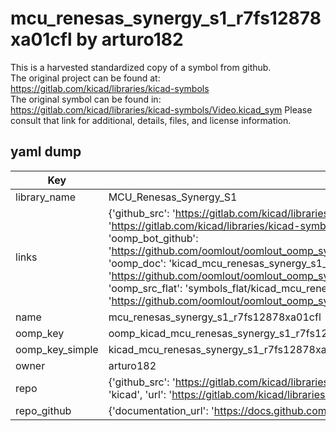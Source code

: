 # mcu_renesas_synergy_s1_r7fs12878xa01cfl by arturo182  
This is a harvested standardized copy of a symbol from github.  
The original project can be found at:  
https://gitlab.com/kicad/libraries/kicad-symbols  
The original symbol can be found in:
https://gitlab.com/kicad/libraries/kicad-symbols/Video.kicad_sym
Please consult that link for additional, details, files, and license information.  
## yaml dump  
| Key | Value |  
| --- | --- |  
| library_name | MCU_Renesas_Synergy_S1 |  
| links | {'github_src': 'https://gitlab.com/kicad/libraries/kicad-symbols/Video.kicad_sym', 'github_src_repo': 'https://gitlab.com/kicad/libraries/kicad-symbols', 'oomp_bot': 'kicad_mcu_renesas_synergy_s1_r7fs12878xa01cfl/working', 'oomp_bot_github': 'https://github.com/oomlout/oomlout_oomp_symbol_bot/tree/main/kicad_mcu_renesas_synergy_s1_r7fs12878xa01cfl/working', 'oomp_doc': 'kicad_mcu_renesas_synergy_s1_r7fs12878xa01cfl/working', 'oomp_doc_github': 'https://github.com/oomlout/oomlout_oomp_symbol_doc/tree/main/kicad_mcu_renesas_synergy_s1_r7fs12878xa01cfl/working', 'oomp_src_flat': 'symbols_flat/kicad_mcu_renesas_synergy_s1_r7fs12878xa01cfl/working', 'oomp_src_flat_github': 'https://github.com/oomlout/oomlout_oomp_symbol_src/tree/main/kicad_mcu_renesas_synergy_s1_r7fs12878xa01cfl/working'} |  
| name | mcu_renesas_synergy_s1_r7fs12878xa01cfl |  
| oomp_key | oomp_kicad_mcu_renesas_synergy_s1_r7fs12878xa01cfl |  
| oomp_key_simple | kicad_mcu_renesas_synergy_s1_r7fs12878xa01cfl |  
| owner | arturo182 |  
| repo | {'github_src': 'https://gitlab.com/kicad/libraries/kicad-symbols/Video.kicad_sym', 'name': 'libraries/kicad-symbols', 'owner': 'kicad', 'url': 'https://gitlab.com/kicad/libraries/kicad-symbols'} |  
| repo_github | {'documentation_url': 'https://docs.github.com/rest/repos/repos#get-a-repository', 'message': 'Not Found'} |  

